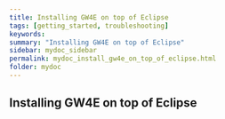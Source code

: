 ```yaml
---
title: Installing GW4E on top of Eclipse
tags: [getting_started, troubleshooting]
keywords:
summary: "Installing GW4E on top of Eclipse"
sidebar: mydoc_sidebar
permalink: mydoc_install_gw4e_on_top_of_eclipse.html
folder: mydoc
---
```


## Installing GW4E on top of Eclipse

 

